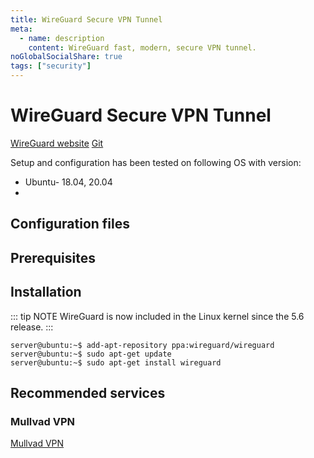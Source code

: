 ```yaml
---
title: WireGuard Secure VPN Tunnel
meta:
  - name: description
    content: WireGuard fast, modern, secure VPN tunnel.
noGlobalSocialShare: true
tags: ["security"]
---
```


# WireGuard Secure VPN Tunnel

<TagLinks />

[WireGuard website](https://www.wireguard.com/) [Git](https://www.wireguard.com/repositories/)

Setup and configuration has been tested on following OS with version:

* Ubuntu- 18.04, 20.04
*

## Configuration files

## Prerequisites

## Installation

::: tip NOTE
WireGuard is now included in the Linux kernel since the 5.6 release.
:::

```{1}
server@ubuntu:~$ add-apt-repository ppa:wireguard/wireguard
server@ubuntu:~$ sudo apt-get update
server@ubuntu:~$ sudo apt-get install wireguard
```

## Recommended services <Badge text="non-sponsored" type="default"/>

### Mullvad VPN

[Mullvad VPN](https://mullvad.net/en/)
